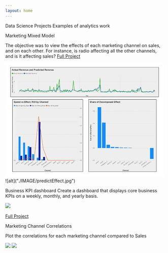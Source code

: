 ```yaml
---
layout: home
---
```


Data Science Projects
Examples of analytics work

Marketing Mixed Model 

The objective was to view the effects of each marketing channel on sales, and on each other. For instance, is radio affecting all the other channels, and is it affecting sales?
[Full Project](https://github.com/kevinedw/MMM)

<img src="./IMAGE/predictEffect.jpg" width="500" />
![alt]("./IMAGE/predictEffect.jpg")

Business KPI dashboard
Create a dashboard that displays core business KPIs on a weekly, monthly, and yearly basis. 

<img src="https://github.com/kevinedw/portfolio/blob/main/IMAGE/Org-Dashboard.png" width="500" />

[Full Project](https://github.com/kevinedw/Executive-Dashboard)

Marketing Channel Correlations

Plot the correlations for each marketing channel compared to Sales

<img src="https://github.com/kevinedw/portfolio/blob/main/IMAGE/FacebookFeedImpr.png" width="500" />
<img src="https://github.com/kevinedw/portfolio/blob/main/IMAGE/correlations-altered.jpg" width="150" />
